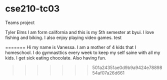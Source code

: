 # cse210-tc03
Teams project

Tyler Elms
I am form california and this is my 5th semester at byui. I love fishing and biking. I also enjoy playing video games.
test

=======
Hi my name is Vanessa. I am a mother of 4 kids that I homeschool. I do gymnasttics every week to keep my self saine with all my kids. I get sick eating chocolate. Also having fun.
>>>>>>> 501a24351ae0d9b9a9424e7889854af07a26d661

